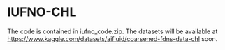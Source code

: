 # IUFNO-CHL
The code is contained in iufno_code.zip.
The datasets will be available at https://www.kaggle.com/datasets/aifluid/coarsened-fdns-data-chl soon. 
